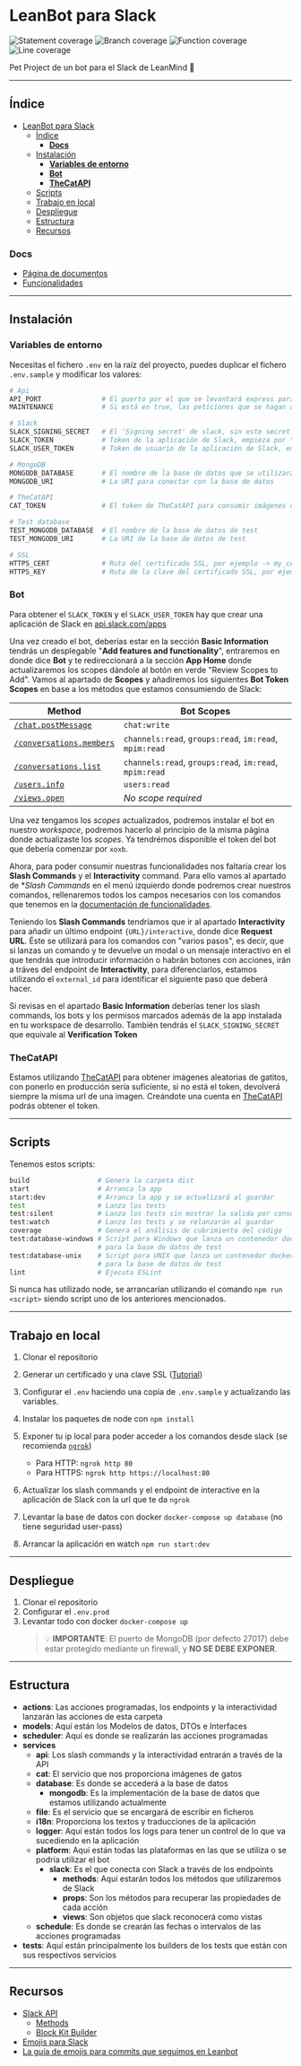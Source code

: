 # LeanBot para Slack

![Statement coverage](coverage/badge-statements.svg)
![Branch coverage](coverage/badge-branches.svg)
![Function coverage](coverage/badge-functions.svg)
![Line coverage](coverage/badge-lines.svg)

Pet Project de un bot para el Slack de LeanMind 💙

----------------

## Índice

- [LeanBot para Slack](#leanbot-para-slack)
  - [Índice](#índice)
    - [**Docs**](#docs)
  - [Instalación](#instalación)
    - [**Variables de entorno**](#variables-de-entorno)
    - [**Bot**](#bot)
    - [**TheCatAPI**](#thecatapi)
  - [Scripts](#scripts)
  - [Trabajo en local](#trabajo-en-local)
  - [Despliegue](#despliegue)
  - [Estructura](#estructura)
  - [Recursos](#recursos)

### **Docs**

- [Página de documentos](https://github.com/lean-mind/leanbot/tree/master/docs)
- [Funcionalidades](https://github.com/lean-mind/leanbot/blob/master/docs/features.md)

----------------

## Instalación

### **Variables de entorno**

Necesitas el fichero `.env` en la raíz del proyecto, puedes duplicar el fichero `.env.sample` y modificar los valores:

```bash
# Api
API_PORT               # El puerto por el que se levantará express para los comandos
MAINTENANCE            # Si está en true, las peticiones que se hagan a la Api, devolverá un mensaje indicando que está en mantenimiento

# Slack
SLACK_SIGNING_SECRET   # El 'Signing secret' de slack, sin este secret no se ejecutará ningún comando
SLACK_TOKEN            # Token de la aplicación de Slack, empieza por "xoxb"
SLACK_USER_TOKEN       # Token de usuario de la aplicación de Slack, empieza por "xoxp"

# MongoDB
MONGODB_DATABASE       # El nombre de la base de datos que se utilizará en mongodb
MONGODB_URI            # La URI para conectar con la base de datos

# TheCatAPI
CAT_TOKEN              # El token de TheCatAPI para consumir imágenes de gatitos :3

# Test database
TEST_MONGODB_DATABASE  # El nombre de la base de datos de test
TEST_MONGODB_URI       # La URI de la base de datos de test

# SSL 
HTTPS_CERT             # Ruta del certificado SSL, por ejemplo -> my_cert.crt
HTTPS_KEY              # Ruta de la clave del certificado SSL, por ejemplo -> my_cert.key
```

### **Bot**

Para obtener el `SLACK_TOKEN` y el `SLACK_USER_TOKEN` hay que crear una aplicación de Slack en [api.slack.com/apps](https://api.slack.com/apps)

Una vez creado el bot, deberías estar en la sección **Basic Information** tendrás un desplegable "**Add features and functionality**", entraremos en donde dice **Bot** y te redireccionará a la sección **App Home** donde actualizaremos los scopes dándole al botón en verde "Review Scopes to Add". Vamos al apartado de **Scopes** y añadiremos los siguientes **Bot Token Scopes** en base a los métodos que estamos consumiendo de Slack:

Method   | Bot Scopes
---------|-----------
[`/chat.postMessage`](https://api.slack.com/methods/chat.postMessage) | `chat:write`
[`/conversations.members`](https://api.slack.com/methods/conversations.members) | `channels:read`, `groups:read`, `im:read`, `mpim:read`
[`/conversations.list`](https://api.slack.com/methods/conversations.list) | `channels:read`, `groups:read`, `im:read`, `mpim:read`
[`/users.info`](https://api.slack.com/methods/users.info) | `users:read`
[`/views.open`](https://api.slack.com/methods/views.open) | _No scope required_

Una vez tengamos los _scopes_ actualizados, podremos instalar el bot en nuestro _workspace_, podremos hacerlo al principio de la misma página donde actualizaste los _scopes_. Ya tendrémos disponible el token del bot que debería comenzar por `xoxb`.

Ahora, para poder consumir nuestras funcionalidades nos faltaría crear los **Slash Commands** y el **Interactivity** command. Para ello vamos al apartado de **Slash Commands* en el menú izquierdo donde podremos crear nuestros comandos, rellenaremos todos los campos necesarios con los comandos que tenemos en la [documentación de funcionalidades](https://github.com/lean-mind/leanbot/blob/master/docs/features.md).

Teniendo los **Slash Commands** tendríamos que ir al apartado **Interactivity** para añadir un último endpoint `{URL}/interactive`, donde dice **Request URL**. Éste se utilizará para los comandos con "varios pasos", es decir, que si lanzas un comando y te devuelve un modal o un mensaje interactivo en el que tendrás que introducir información o habrán botones con acciones, irán a tráves del endpoint de **Interactivity**, para diferenciarlos, estamos utilizando el `external_id` para identificar el siguiente paso que deberá hacer.

Si revisas en el apartado **Basic Information** deberías tener los slash commands, los bots y los permisos marcados además de la app instalada en tu workspace de desarrollo. También tendrás el `SLACK_SIGNING_SECRET` que equivale al **Verification Token**

### **TheCatAPI**

Estamos utilizando [TheCatAPI](https://thecatapi.com) para obtener imágenes aleatorias de gatitos, con ponerlo en producción sería suficiente, si no está el token, devolverá siempre la misma url de una imagen. Creándote una cuenta en [TheCatAPI](https://thecatapi.com) podrás obtener el token.

----------------

## Scripts

Tenemos estos scripts:

```bash
build                 # Genera la carpeta dist
start                 # Arranca la app
start:dev             # Arranca la app y se actualizará al guardar 
test                  # Lanza los tests 
test:silent           # Lanza los tests sin mostrar la salida por consola
test:watch            # Lanza los tests y se relanzarán al guardar
coverage              # Genera el análisis de cubrimiento del código
test:database-windows # Script para Windows que lanza un contenedor docker 
                      # para la base de datos de test
test:database-unix    # Script para UNIX que lanza un contenedor docker 
                      # para la base de datos de test
lint                  # Ejecuta ESLint 
```

Si nunca has utilizado node, se arrancarían utilizando el comando `npm run <script>` siendo script uno de los anteriores mencionados.

----------------

## Trabajo en local

1. Clonar el repositorio
12. Generar un certificado y una clave SSL ([Tutorial](https://programarivm.com/pon-en-marcha-un-servidor-https-en-node-js-con-express))  
2. Configurar el `.env` haciendo una copia de `.env.sample` y actualizando las variables.
3. Instalar los paquetes de node con `npm install`
4. Exponer tu ip local para poder acceder a los comandos desde slack (se recomienda [`ngrok`](https://ngrok.com))

    - Para HTTP: `ngrok http 80`
    - Para HTTPS: `ngrok http https://localhost:80`

5. Actualizar los slash commands y el endpoint de interactive en la aplicación de Slack con la url que te da `ngrok`
6. Levantar la base de datos con docker `docker-compose up database` (no tiene seguridad user-pass)
7. Arrancar la aplicación en watch `npm run start:dev`

----------------

## Despliegue

1. Clonar el repositorio
2. Configurar el `.env.prod`
3. Levantar todo con docker `docker-compose up`
    > :bulb: **IMPORTANTE**: El puerto de MongoDB (por defecto 27017) debe estar protegido mediante un firewall, y **NO SE DEBE EXPONER**.

----------------

## Estructura

- **actions**: Las acciones programadas, los endpoints y la interactividad lanzarán las acciones de esta carpeta
- **models**: Aquí están los Modelos de datos, DTOs e Interfaces
- **scheduler**: Aquí es donde se realizarán las acciones programadas
- **services**
  - **api**: Los slash commands y la interactividad entrarán a través de la API
  - **cat**: El servicio que nos proporciona imágenes de gatos
  - **database**: Es donde se accederá a la base de datos
    - **mongodb**: Es la implementación de la base de datos que estamos utilizando actualmente
  - **file**: Es el servicio que se encargará de escribir en ficheros
  - **i18n**: Proporciona los textos y traducciones de la aplicación
  - **logger**: Aquí están todos los logs para tener un control de lo que va sucediendo en la aplicación
  - **platform**: Aquí están todas las plataformas en las que se utiliza o se podría utilizar el bot
    - **slack**: Es el que conecta con Slack a través de los endpoints
      - **methods**: Aquí estarán todos los métodos que utilizaremos de Slack
      - **props**: Son los métodos para recuperar las propiedades de cada acción
      - **views**: Son objetos que slack reconocerá como vistas
  - **schedule**: Es donde se crearán las fechas o intervalos de las acciones programadas
- **tests**: Aquí están principalmente los builders de los tests que están con sus respectivos servicios

----------------

## Recursos

- [Slack API](https://api.slack.com)
  - [Methods](https://api.slack.com/methods)
  - [Block Kit Builder](https://app.slack.com/block-kit-builder)
- [Emojis para Slack](https://emojipedia.org/slack)
- [La guía de emojis para commits que seguimos en Leanbot](https://gitmoji.dev)
